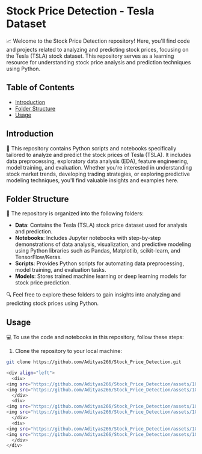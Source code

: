 # Stock Price Detection - Tesla Dataset

📈 Welcome to the Stock Price Detection repository! Here, you'll find code and projects related to analyzing and predicting stock prices, focusing on the Tesla (TSLA) stock dataset. This repository serves as a learning resource for understanding stock price analysis and prediction techniques using Python.

## Table of Contents

- [Introduction](#introduction)
- [Folder Structure](#folder-structure)
- [Usage](#usage)

## Introduction

🚀 This repository contains Python scripts and notebooks specifically tailored to analyze and predict the stock prices of Tesla (TSLA). It includes data preprocessing, exploratory data analysis (EDA), feature engineering, model training, and evaluation. Whether you're interested in understanding stock market trends, developing trading strategies, or exploring predictive modeling techniques, you'll find valuable insights and examples here.

## Folder Structure

📂 The repository is organized into the following folders:

- **Data**: Contains the Tesla (TSLA) stock price dataset used for analysis and prediction.
- **Notebooks**: Includes Jupyter notebooks with step-by-step demonstrations of data analysis, visualization, and predictive modeling using Python libraries such as Pandas, Matplotlib, scikit-learn, and TensorFlow/Keras.
- **Scripts**: Provides Python scripts for automating data preprocessing, model training, and evaluation tasks.
- **Models**: Stores trained machine learning or deep learning models for stock price prediction.

🔍 Feel free to explore these folders to gain insights into analyzing and predicting stock prices using Python.

## Usage

💻 To use the code and notebooks in this repository, follow these steps:

1. Clone the repository to your local machine:

```bash
git clone https://github.com/Adityas266/Stock_Price_Detection.git

<div align="left">
  <div>
<img src="https://github.com/Adityas266/Stock_Price_Detection/assets/108875499/9e3d6243-fbde-4cf2-8102-10afea664f9e" width="47%">
<img src="https://github.com/Adityas266/Stock_Price_Detection/assets/108875499/d823871d-a220-4b1b-a1cd-ad10b968f463"  width="49%">
  </div>
  <div>
<img src="https://github.com/Adityas266/Stock_Price_Detection/assets/108875499/80a9667c-1ace-4127-98f8-5b5983f35135"  width="47%">
<img src="https://github.com/Adityas266/Stock_Price_Detection/assets/108875499/3b5fcbf2-565d-42a5-a88b-c9f8fc08573c"  width="49%">
  </div>
  <div>
<img src="https://github.com/Adityas266/Stock_Price_Detection/assets/108875499/8eb81d39-6fbe-4f83-a131-e3c55f8f4a1c"  width="47%">
<img src="https://github.com/Adityas266/Stock_Price_Detection/assets/108875499/c070d2a3-3cdb-404b-9f12-a5b3d4edcb92"  width="49%">
  </div>
</div>




